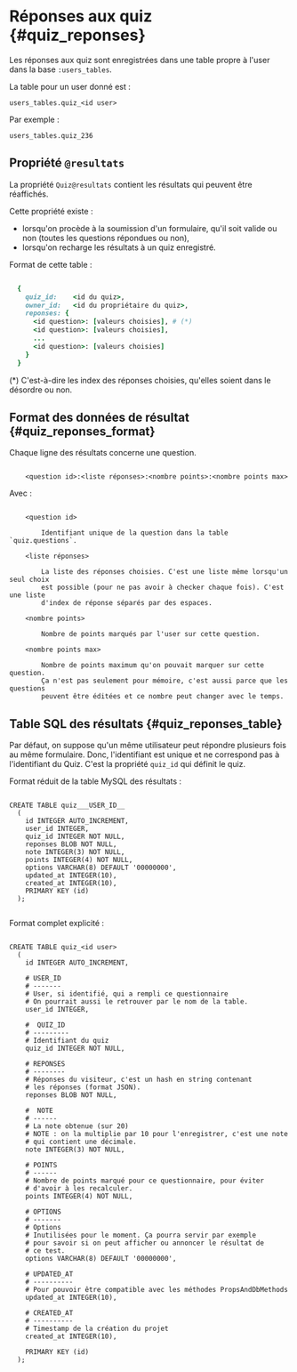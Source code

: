 # Réponses aux quiz {#quiz_reponses}

Les réponses aux quiz sont enregistrées dans une table propre à l'user dans la base `:users_tables`.

La table pour un user donné est :

    users_tables.quiz_<id user>

Par exemple :

    users_tables.quiz_236

## Propriété `@resultats`

La propriété `Quiz@resultats` contient les résultats qui peuvent être réaffichés.

Cette propriété existe :

* lorsqu'on procède à la soumission d'un formulaire, qu'il soit valide ou non (toutes les questions répondues ou non),
* lorsqu'on recharge les résultats à un quiz enregistré.

Format de cette table :

```ruby

  {
    quiz_id:    <id du quiz>,
    owner_id:   <id du propriétaire du quiz>,
    reponses: {
      <id question>: [valeurs choisies], # (*)
      <id question>: [valeurs choisies],
      ...
      <id question>: [valeurs choisies]
    }
  }

```

(*) C'est-à-dire les index des réponses choisies, qu'elles soient dans le désordre ou non.


## Format des données de résultat {#quiz_reponses_format}

Chaque ligne des résultats concerne une question.

```

    <question id>:<liste réponses>:<nombre points>:<nombre points max>

```

Avec :

```

    <question id>

        Identifiant unique de la question dans la table `quiz.questions`.

    <liste réponses>

        La liste des réponses choisies. C'est une liste même lorsqu'un seul choix
        est possible (pour ne pas avoir à checker chaque fois). C'est une liste
        d'index de réponse séparés par des espaces.

    <nombre points>

        Nombre de points marqués par l'user sur cette question.

    <nombre points max>

        Nombre de points maximum qu'on pouvait marquer sur cette question.
        Ça n'est pas seulement pour mémoire, c'est aussi parce que les questions
        peuvent être éditées et ce nombre peut changer avec le temps.

```



## Table SQL des résultats {#quiz_reponses_table}

Par défaut, on suppose qu'un même utilisateur peut répondre plusieurs fois au même formulaire. Donc, l'identifiant est unique et ne correspond pas à l'identifiant du Quiz. C'est la propriété `quiz_id` qui définit le quiz.

Format réduit de la table MySQL des résultats :

```

CREATE TABLE quiz___USER_ID__
  (
    id INTEGER AUTO_INCREMENT,
    user_id INTEGER,
    quiz_id INTEGER NOT NULL,
    reponses BLOB NOT NULL,
    note INTEGER(3) NOT NULL,
    points INTEGER(4) NOT NULL,
    options VARCHAR(8) DEFAULT '00000000',
    updated_at INTEGER(10),
    created_at INTEGER(10),
    PRIMARY KEY (id)
  );


```

Format complet explicité :

```

CREATE TABLE quiz_<id user>
  (
    id INTEGER AUTO_INCREMENT,

    # USER_ID
    # -------
    # User, si identifié, qui a rempli ce questionnaire
    # On pourrait aussi le retrouver par le nom de la table.
    user_id INTEGER,

    #  QUIZ_ID
    # ---------
    # Identifiant du quiz
    quiz_id INTEGER NOT NULL,

    # REPONSES
    # --------
    # Réponses du visiteur, c'est un hash en string contenant
    # les réponses (format JSON).
    reponses BLOB NOT NULL,

    #  NOTE
    # ------
    # La note obtenue (sur 20)
    # NOTE : on la multiplie par 10 pour l'enregistrer, c'est une note
    # qui contient une décimale.
    note INTEGER(3) NOT NULL,

    # POINTS
    # ------
    # Nombre de points marqué pour ce questionnaire, pour éviter
    # d'avoir à les recalculer.
    points INTEGER(4) NOT NULL,

    # OPTIONS
    # -------
    # Options
    # Inutilisées pour le moment. Ça pourra servir par exemple
    # pour savoir si on peut afficher ou annoncer le résultat de
    # ce test.
    options VARCHAR(8) DEFAULT '00000000',

    # UPDATED_AT
    # ----------
    # Pour pouvoir être compatible avec les méthodes PropsAndDbMethods
    updated_at INTEGER(10),

    # CREATED_AT
    # ----------
    # Timestamp de la création du projet
    created_at INTEGER(10),

    PRIMARY KEY (id)
  );


```
